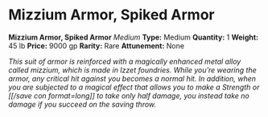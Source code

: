 # Mizzium Armor, Spiked Armor

**Mizzium Armor, Spiked Armor**
_Medium_
**Type:** Medium
**Quantity:** 1
**Weight:** 45 lb
**Price:** 9000 gp
**Rarity:** Rare
**Attunement:** None

*This suit of armor is reinforced with a magically enhanced metal alloy called mizzium, which is made in Izzet foundries. While you’re wearing the armor, any critical hit against you becomes a normal hit. In addition, when you are subjected to a magical effect that allows you to make a Strength or [[/save con format=long]] to take only half damage, you instead take no damage if you succeed on the saving throw.*